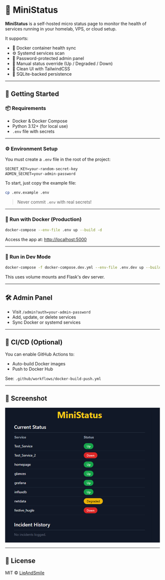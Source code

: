 
# 📡 MiniStatus

**MiniStatus** is a self-hosted micro status page to monitor the health of services running in your homelab, VPS, or cloud setup.

It supports:
- 🐳 Docker container health sync
- ⚙️ Systemd services scan
- 🔐 Password-protected admin panel
- 🔄 Manual status override (Up / Degraded / Down)
- 🎨 Clean UI with TailwindCSS
- 🐘 SQLite-backed persistence

---

## 🚀 Getting Started

### 📦 Requirements
- Docker & Docker Compose
- Python 3.12+ (for local use)
- `.env` file with secrets

---

### ⚙️ Environment Setup

You must create a `.env` file in the root of the project:

```env
SECRET_KEY=your-random-secret-key
ADMIN_SECRET=your-admin-password
```

To start, just copy the example file:

```bash
cp .env.example .env
```

> Never commit `.env` with real secrets!

---

### 🐳 Run with Docker (Production)

```bash
docker-compose --env-file .env up --build -d
```

Access the app at: [http://localhost:5000](http://localhost:5000)

---

### 🧪 Run in Dev Mode

```bash
docker-compose -f docker-compose.dev.yml --env-file .env.dev up --build
```

This uses volume mounts and Flask's dev server.

---

## 🛠️ Admin Panel

- Visit `/admin?auth=your-admin-password`
- Add, update, or delete services
- Sync Docker or systemd services

---

## 🧪 CI/CD (Optional)

You can enable GitHub Actions to:
- Auto-build Docker images
- Push to Docker Hub

See: `.github/workflows/docker-build-push.yml`

---

## 📸 Screenshot

![MiniStatus Dashboard](./docs/preview.png)

---

## 📄 License

MIT © [LieAndSmile](https://github.com/LieAndSmile)
